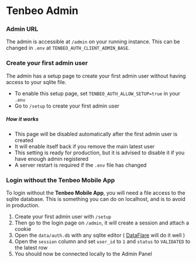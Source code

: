 

# Tenbeo Admin

### Admin URL

The admin is accessible at `/admin` on your running instance.
This can be changed in `.env` at `TENBEO_AUTH_CLIENT_ADMIN_BASE`.

### Create your first admin user

The admin has a setup page to create your first admin user without having access to your sqlite file.
- To enable this setup page, set `TENBEO_AUTH_ALLOW_SETUP=true` in your `.env`
- Go to `/setup` to create your first admin user

##### How it works
- This page will be disabled automatically after the first admin user is created
- It will enable itself back if you remove the main latest user
- This setting is ready for production, but it is advised to disable it if you have enough admin registered
- A server restart is required if the `.env` file has changed


### Login without the Tenbeo Mobile App

To login without the **Tenbeo Mobile App**, you will need a file access to the sqlite database. This is something you can do on localhost, and is to avoid in production.

1. Create your first admin user with `/setup`
2. Then go to the login page on `/admin`, it will create a session and attach a cookie
3. Open the `data/auth.db` with any sqlite editor ( [DataFlare](https://dataflare.app/) will do it well )
4. Open the `session` column and set `user_id` to `1` and `status` to `VALIDATED` to the latest row
5. You should now be connected locally to the Admin Panel
